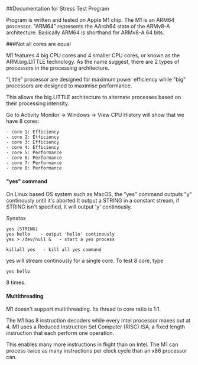 ##Documentation for Stress Test Program

Program is written and tested on Apple M1 chip. 
The M1 is an ARM64 processor. 
"ARM64" represents the AArch64 state of the ARMv8-A architecture.
Basically ARM64 is shorthand for ARMv8-A 64 bits.

###Not all cores are equal

M1 features 4 big CPU cores and 4 smaller CPU cores, or known as the ARM.big.LITTLE technology. 
As the name suggest, there are 2 types of processors in the processing architecture. 

"Little" processor are designed for maximum power efficiency while "big" processors are designed 
to maximise performance.

This allows the big.LITTLE architecture to alternate processes based on their processing intensity.

Go to Activity Monitor -> Windows -> View CPU History will show that we have 8 cores:
    
    - core 1: Efficiency
    - core 2: Efficiency   
    - core 3: Efficiency
    - core 4: Efficiency
    - core 5: Performance
    - core 6: Performance
    - core 7: Performance
    - core 8: Performance

#### "yes" command
On Linux based OS system such as MacOS, the "yes" command outputs "y" continously until it's 
aborted.It output a STRING in a constant stream, if STRING isn't specified, it will output 'y' 
continously.

Synxtax

    yes [STRING]
    yes hello    - output 'hello' continously
    yes > /dev/null &   - start a yes process

    killall yes   - kill all yes command

yes will stream continously for a single core. To test 8 core, type
    
    yes hello 

8 times.

#### Multithreading
M1 doesn't support multithreading. Its thread to core ratio is 1:1.

The M1 has 8 instruction decoders while every Intel processor maxes out at 4. M1 uses a Reduced 
Instruction Set Computer (RISC) ISA, a fixed length instruction that each perform one operation.

This enables many more instructions in flight than on Intel. The M1 can process twice as many instructions per clock cycle than an x86 processor can.



